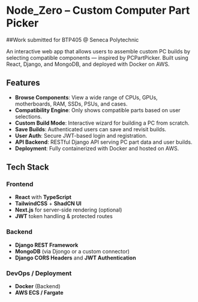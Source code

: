 # Node_Zero – Custom Computer Part Picker

##Work submitted for BTP405 @ Seneca Polytechnic

An interactive web app that allows users to assemble custom PC builds by selecting compatible components — inspired by PCPartPicker. Built using React, Django, and MongoDB, and deployed with Docker on AWS.

## Features

- **Browse Components**: View a wide range of CPUs, GPUs, motherboards, RAM, SSDs, PSUs, and cases.
- **Compatibility Engine**: Only shows compatible parts based on user selections.
- **Custom Build Mode**: Interactive wizard for building a PC from scratch.
- **Save Builds**: Authenticated users can save and revisit builds.
- **User Auth**: Secure JWT-based login and registration.
- **API Backend**: RESTful Django API serving PC part data and user builds.
- **Deployment**: Fully containerized with Docker and hosted on AWS.


## Tech Stack

### Frontend
- **React** with **TypeScript**
- **TailwindCSS** + **ShadCN UI**
- **Next.js** for server-side rendering (optional)
- **JWT** token handling & protected routes

### Backend
- **Django REST Framework**
- **MongoDB** (via Djongo or a custom connector)
- **Django CORS Headers** and **JWT Authentication**

### DevOps / Deployment
- **Docker** (Backend)
- **AWS ECS / Fargate**
